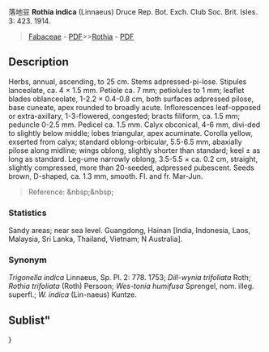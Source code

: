 落地豆 **Rothia indica** (Linnaeus) Druce Rep. Bot. Exch. Club Soc. Brit. Isles. 3: 423. 1914.

> [Fabaceae](http://www.iplant.cn/info/Fabaceae?t=foc) - [PDF](http://www.iplant.cn/foc/pdf/Fabaceae.pdf)>>[Rothia](http://www.iplant.cn/info/Rothia?t=foc) - [PDF](http://www.iplant.cn/foc/pdf/Rothia.pdf)

## Description

Herbs, annual, ascending, to 25 cm. Stems adpressed-pi-lose. Stipules lanceolate, ca. 4 × 1.5 mm. Petiole ca. 7 mm; petiolules to 1 mm; leaflet blades oblanceolate, 1-2.2 × 0.4-0.8 cm, both surfaces adpressed pilose, base cuneate, apex rounded to broadly acute. Inflorescences leaf-opposed or extra-axillary, 1-3-flowered, congested; bracts filiform, ca. 1.5 mm; peduncle 0-2.5 mm. Pedicel ca. 1.5 mm. Calyx obconical, 4-6 mm, divi-ded to slightly below middle; lobes triangular, apex acuminate. Corolla yellow, exserted from calyx; standard oblong-orbicular, 5.5-6.5 mm, abaxially pilose along midline; wings oblong, slightly shorter than standard; keel ± as long as standard. Leg-ume narrowly oblong, 3.5-5.5 × ca. 0.2 cm, straight, slightly compressed, more than 20-seeded, adpressed pubescent. Seeds brown, D-shaped, ca. 1.3 mm, smooth. Fl. and fr. Mar-Jun.


> Reference: 
>&amp;nbsp;&amp;nbsp;

### Statistics
Sandy areas; near sea level. Guangdong, Hainan [India, Indonesia, Laos, Malaysia, Sri Lanka, Thailand, Vietnam; N Australia].

### Synonym
*Trigonella indica* Linnaeus, Sp. Pl. 2: 778. 1753; *Dill-wynia trifoliata* Roth; *Rothia trifoliata* (Roth) Persoon; *Wes-tonia humifusa* Sprengel, nom. illeg. superfl.; *W. indica* (Lin-naeus) Kuntze.

## Sublist"
}